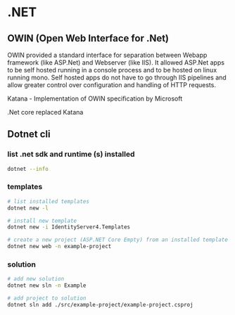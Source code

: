 # .NET

## OWIN (Open Web Interface for .Net)

OWIN provided a standard interface for separation between Webapp framework (like ASP.Net) and Webserver (like IIS). It allowed ASP.Net apps to be self hosted running in a console process and to be hosted on linux running mono. Self hosted apps do not have to go through IIS pipelines and allow greater control over configuration and handling of HTTP requests.

Katana - Implementation of OWIN specification by Microsoft

.Net core replaced Katana

## Dotnet cli

### list .net sdk and runtime (s) installed

```sh
dotnet --info
```

### templates

```sh
# list installed templates
dotnet new -l

# install new template
dotnet new -i IdentityServer4.Templates

# create a new project (ASP.NET Core Empty) from an installed template
dotnet new web -n example-project
```

### solution

```sh
# add new solution
dotnet new sln -n Example

# add project to solution
dotnet sln add ./src/example-project/example-project.csproj
```
